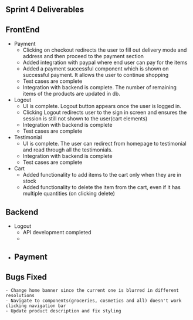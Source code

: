 ## Sprint 4 Deliverables

## FrontEnd

- Payment
    - Clicking on checkout redirects the user to fill out delivery mode and address and then proceed to the payment section
    - Added integration with paypal where end user can pay for the items
    - Added a payment successful component which is shown on successful payment. It allows the user to continue shopping
    - Test cases are complete
    - Integration with backend is complete. The number of remaining items of the products are updated in db.
- Logout
    - UI is complete. Logout button appears once the user is logged in.
    - Clicking Logout redirects user to the sign in screen and ensures the session is still not shown to the user(cart elements)
    - Integration with backend is complete
    - Test cases are complete
- Testimonial
    - UI is complete. The user can redirect from homepage to testimonial and read through all the testimonials.
    - Integration with backend is complete
    - Test cases are complete
- Cart
    - Added functionality to add items to the cart only when they are in stock
    - Added functionality to delete the item from the cart, even if it has multiple quantities (on clicking delete)



## Backend

- Logout
    - API development completed
    - 
- Payment
    - 

## Bugs Fixed

    - Change home banner since the current one is blurred in different resolutions
    - Navigate to components(groceries, cosmetics and all) doesn't work clicking navigation bar
    - Update product description and fix styling
